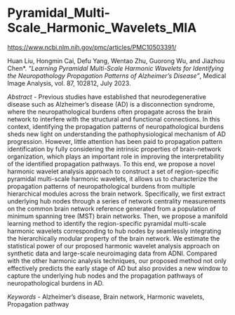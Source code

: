 # Pyramidal_Multi-Scale_Harmonic_Wavelets_MIA

https://www.ncbi.nlm.nih.gov/pmc/articles/PMC10503391/

Huan Liu, Hongmin Cai, Defu Yang, Wentao Zhu, Guorong Wu, and Jiazhou Chen*. *“Learning Pyramidal Multi-Scale Harmonic Wavelets for Identifying the Neuropathology Propagation Patterns of Alzheimer’s Disease”*, Medical Image Analysis, vol. 87, 102812, July 2023.

*Abstract* - Previous studies have established that neurodegenerative disease such as Alzheimer’s disease (AD) is a disconnection syndrome, where the neuropathological burdens often propagate across the brain network to interfere with the structural and functional connections. In this context, identifying the propagation patterns of neuropathological burdens sheds new light on understanding the pathophysiological mechanism of AD progression. However, little attention has been paid to propagation pattern identification by fully considering the intrinsic properties of brain-network organization, which plays an important role in improving the interpretability of the identified propagation pathways. To this end, we propose a novel harmonic wavelet analysis approach to construct a set of region-specific pyramidal multi-scale harmonic wavelets, it allows us to characterize the propagation patterns of neuropathological burdens from multiple hierarchical modules across the brain network. Specifically, we first extract underlying hub nodes through a series of network centrality measurements on the common brain network reference generated from a population of minimum spanning tree (MST) brain networks. Then, we propose a manifold learning method to identify the region-specific pyramidal multi-scale harmonic wavelets corresponding to hub nodes by seamlessly integrating the hierarchically modular property of the brain network. We estimate the statistical power of our proposed harmonic wavelet analysis approach on synthetic data and large-scale neuroimaging data from ADNI. Compared with the other harmonic analysis techniques, our proposed method not only effectively predicts the early stage of AD but also provides a new window to capture the underlying hub nodes and the propagation pathways of neuropathological burdens in AD.

*Keywords* - Alzheimer’s disease, Brain network, Harmonic wavelets, Propagation pathway
